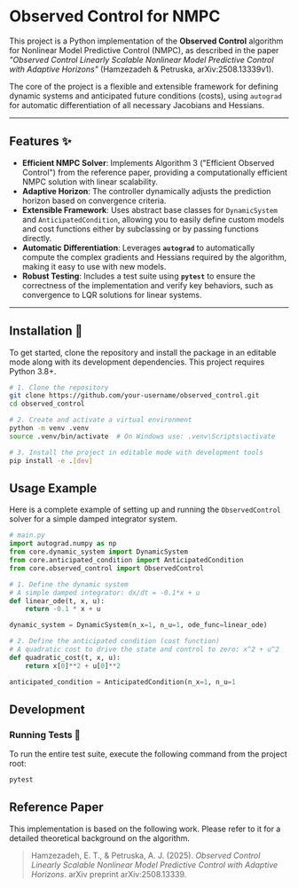 # Observed Control for NMPC

This project is a Python implementation of the **Observed Control** algorithm for Nonlinear Model Predictive Control (NMPC), as described in the paper *"Observed Control Linearly Scalable Nonlinear Model Predictive Control with Adaptive Horizons"* (Hamzezadeh & Petruska, arXiv:2508.13339v1).

The core of the project is a flexible and extensible framework for defining dynamic systems and anticipated future conditions (costs), using `autograd` for automatic differentiation of all necessary Jacobians and Hessians.

---

## Features ✨

* **Efficient NMPC Solver**: Implements Algorithm 3 ("Efficient Observed Control") from the reference paper, providing a computationally efficient NMPC solution with linear scalability.
* **Adaptive Horizon**: The controller dynamically adjusts the prediction horizon based on convergence criteria.
* **Extensible Framework**: Uses abstract base classes for `DynamicSystem` and `AnticipatedCondition`, allowing you to easily define custom models and cost functions either by subclassing or by passing functions directly.
* **Automatic Differentiation**: Leverages **`autograd`** to automatically compute the complex gradients and Hessians required by the algorithm, making it easy to use with new models.
* **Robust Testing**: Includes a test suite using **`pytest`** to ensure the correctness of the implementation and verify key behaviors, such as convergence to LQR solutions for linear systems.

---

## Installation 🚀

To get started, clone the repository and install the package in an editable mode along with its development dependencies. This project requires Python 3.8+.

```bash
# 1. Clone the repository
git clone https://github.com/your-username/observed_control.git
cd observed_control

# 2. Create and activate a virtual environment
python -m venv .venv
source .venv/bin/activate  # On Windows use: .venv\Scripts\activate

# 3. Install the project in editable mode with development tools
pip install -e .[dev]
```


## Usage Example

Here is a complete example of setting up and running the `ObservedControl` solver for a simple damped integrator system.

```python
# main.py
import autograd.numpy as np
from core.dynamic_system import DynamicSystem
from core.anticipated_condition import AnticipatedCondition
from core.observed_control import ObservedControl

# 1. Define the dynamic system
# A simple damped integrator: dx/dt = -0.1*x + u
def linear_ode(t, x, u):
    return -0.1 * x + u

dynamic_system = DynamicSystem(n_x=1, n_u=1, ode_func=linear_ode)

# 2. Define the anticipated condition (cost function)
# A quadratic cost to drive the state and control to zero: x^2 + u^2
def quadratic_cost(t, x, u):
    return x[0]**2 + u[0]**2

anticipated_condition = AnticipatedCondition(n_x=1, n_u=1

```

## Development

### Running Tests 🧪

To run the entire test suite, execute the following command from the project root:

```bash
pytest
```

## Reference Paper

This implementation is based on the following work. Please refer to it for a detailed theoretical background on the algorithm.

> Hamzezadeh, E. T., & Petruska, A. J. (2025). *Observed Control Linearly Scalable Nonlinear Model Predictive Control with Adaptive Horizons*. arXiv preprint arXiv:2508.13339.
